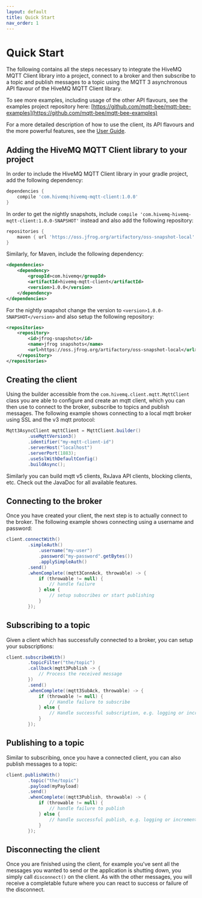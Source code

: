 ```yaml
---
layout: default
title: Quick Start
nav_order: 1
---
```


# Quick Start

The following contains all the steps necessary to integrate the HiveMQ MQTT Client library into a project, connect to a
broker and then subscribe to a topic and publish messages to a topic using the MQTT 3 asynchronous
API flavour of the HiveMQ MQTT Client library.

To see more examples, including usage of the other API flavours, see the examples project repository
here: [https://github.com/mqtt-bee/mqtt-bee-examples](https://github.com/mqtt-bee/mqtt-bee-examples)

For a more detailed description of how to use the client, its API flavours and the more powerful
features, see the [User Guide](user_guide.md).


## Adding the HiveMQ MQTT Client library to your project

In order to include the HiveMQ MQTT Client library in your gradle project, add the following dependency:

```groovy
dependencies {
    compile 'com.hivemq:hivemq-mqtt-client:1.0.0'
}
```

In order to get the nightly snapshots, include `compile 'com.hivemq-hivemq-mqtt-client:1.0.0-SNAPSHOT'`
instead and also add the following repository:

```groovy
repositories {
    maven { url 'https://oss.jfrog.org/artifactory/oss-snapshot-local' }
}
```

Similarly, for Maven, include the following dependency:

```xml
<dependencies>
    <dependency>
        <groupId>com.hivemq</groupId>
        <artifactId>hivemq-mqtt-client</artifactId>
        <version>1.0.0</version>
    </dependency>
</dependencies>
```

For the nightly snapshot change the version to `<version>1.0.0-SNAPSHOT</version>` and also setup
the following repository:

```xml
<repositories>
    <repository>
        <id>jfrog-snapshots</id>
        <name>jfrog snapshots</name>
        <url>https://oss.jfrog.org/artifactory/oss-snapshot-local</url>
    </repository>
</repositories>
```

## Creating the client

Using the builder accessible from the `com.hivemq.client.mqtt.MqttClient` class you are able to
configure and create an mqtt client, which you can then use to connect to the broker, subscribe to
topics and publish messages. The following example shows connecting to a local mqtt broker using SSL
and the v3 mqtt protocol:

```java
Mqtt3AsyncClient mqttClient = MqttClient.builder()
        .useMqttVersion3()
        .identifier("my-mqtt-client-id")
        .serverHost("localhost")
        .serverPort(1883);
        .useSslWithDefaultConfig()
        .buildAsync();
```

Similarly you can build mqtt v5 clients, RxJava API clients, blocking clients, etc. Check out the
JavaDoc for all available features.

## Connecting to the broker

Once you have created your client, the next step is to actually connect to the broker. The following
example shows connecting using a username and password:

```java
client.connectWith()
        .simpleAuth()
            .username("my-user")
            .password("my-password".getBytes())
            .applySimpleAuth()
        .send()
        .whenComplete((mqtt3ConnAck, throwable) -> {
            if (throwable != null) {
                // handle failure
            } else {
                // setup subscribes or start publishing
            }
        });
```

## Subscribing to a topic

Given a client which has successfully connected to a broker, you can setup your subscriptions:

```java
client.subscribeWith()
        .topicFilter("the/topic")
        .callback(mqtt3Publish -> {
            // Process the received message
        })
        .send()
        .whenComplete((mqtt3SubAck, throwable) -> {
            if (throwable != null) {
                // Handle failure to subscribe
            } else {
                // Handle successful subscription, e.g. logging or incrementing a metric
            }
        });
```

## Publishing to a topic

Similar to subscribing, once you have a connected client, you can also publish messages to a topic:

```java
client.publishWith()
        .topic("the/topic")
        .payload(myPayload)
        .send()
        .whenComplete((mqtt3Publish, throwable) -> {
            if (throwable != null) {
                // handle failure to publish
            } else {
                // handle successful publish, e.g. logging or incrementing a metric
            }
        });
```

## Disconnecting the client

Once you are finished using the client, for example you've sent all the messages you wanted to send
or the application is shutting down, you simply call `disconnect()` on the client. As with the other
messages, you will receive a completable future where you can react to success or failure of the
disconnect.
